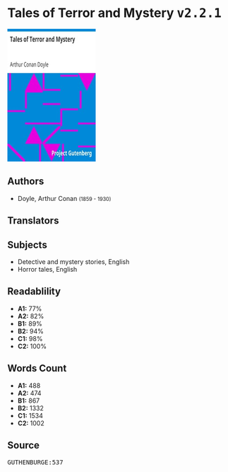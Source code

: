 # Tales of Terror and Mystery <kbd>v2.2.1</kbd>

![](./cover.medium.jpg "")

## Authors


 - Doyle, Arthur Conan <small>(1859 - 1930)</small>

## Translators



## Subjects


 - Detective and mystery stories, English
 - Horror tales, English

## Readablility


 - **A1:** 77%
 - **A2:** 82%
 - **B1:** 89%
 - **B2:** 94%
 - **C1:** 98%
 - **C2:** 100%

## Words Count


 - **A1:** 488
 - **A2:** 474
 - **B1:** 867
 - **B2:** 1332
 - **C1:** 1534
 - **C2:** 1002

## Source


<kbd>GUTHENBURGE:537</kbd>
